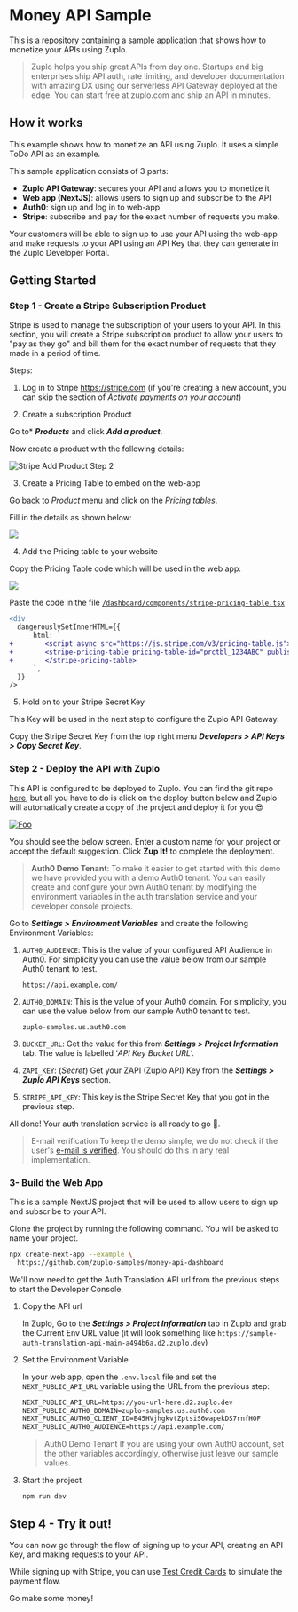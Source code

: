 # Money API Sample

This is a repository containing a sample application that shows how to monetize your APIs using Zuplo.

> Zuplo helps you ship great APIs from day one. Startups and big enterprises ship API auth, rate limiting, and developer documentation with amazing DX using our serverless API Gateway deployed at the edge. You can start free at zuplo.com and ship an API in minutes.

## How it works

This example shows how to monetize an API using Zuplo. It uses a simple ToDo API as an example.

This sample application consists of 3 parts:

- **Zuplo API Gateway**: secures your API and allows you to monetize it
- **Web app (NextJS)**: allows users to sign up and subscribe to the API
- **Auth0**: sign up and log in to web-app
- **Stripe**: subscribe and pay for the exact number of requests you make.

Your customers will be able to sign up to use your API using the web-app and make requests to your API using an API Key that they can generate in the Zuplo Developer Portal.

## Getting Started

### Step 1 - Create a Stripe Subscription Product

Stripe is used to manage the subscription of your users to your API. In this section, you will create a Stripe subscription product to allow your users to "pay as they go" and bill them for the exact number of requests that they made in a period of time.

Steps:

1. Log in to Stripe https://stripe.com (if you're creating a new account, you can skip the section of _Activate payments on your account_)

2. Create a subscription Product

Go to\* **_Products_** and click **_Add a product_**.

Now create a product with the following details:

![Stripe Add Product Step 2](./assets/stripe-add-product-step-2.png)

3. Create a Pricing Table to embed on the web-app

Go back to _Product_ menu and click on the _Pricing tables_.

Fill in the details as shown below:

![](./assets/stripe-add-pricing-table-2.png)

4. Add the Pricing table to your website

Copy the Pricing Table code which will be used in the web app:

![](./assets/stripe-add-pricing-table-4.png)

Paste the code in the file [`/dashboard/components/stripe-pricing-table.tsx`](./dashboard/components/stripe-pricing-table.tsx)

```diff
<div
  dangerouslySetInnerHTML={{
    __html: `
+        <script async src="https://js.stripe.com/v3/pricing-table.js"></script>
+        <stripe-pricing-table pricing-table-id="prctbl_1234ABC" publishable-key="pk_test_1234ABC">
+        </stripe-pricing-table>
      `,
  }}
/>
```

5. Hold on to your Stripe Secret Key

This Key will be used in the next step to configure the Zuplo API Gateway.

Copy the Stripe Secret Key from the top right menu **_Developers > API Keys > Copy Secret Key_**.

### Step 2 - Deploy the API with Zuplo

This API is configured to be deployed to Zuplo. You can find the git repo
[here](https://github.com/zuplo/money-api-example), but all you have
to do is click on the deploy button below and Zuplo will automatically create a
copy of the project and deploy it for you 😎

[![Foo](https://cdn.zuplo.com/www/zupit.svg)](http://portal.zuplo.com/zup-it?sourceRepoUrl=https://github.com/zuplo-samples/money-api-zup)

You should see the below screen. Enter a custom name for your project or accept
the default suggestion. Click **Zup It!** to complete the deployment.

> **Auth0 Demo Tenant**:
> To make it easier to get started with this demo we have provided you with a demo
> Auth0 tenant. You can easily create and configure your own Auth0 tenant by
> modifying the environment variables in the auth translation service and your
> developer console projects.

Go to **_Settings > Environment Variables_** and create the following
Environment Variables:

1. `AUTH0_AUDIENCE`: This is the value of your configured API Audience in Auth0.
   For simplicity you can use the value below from our sample Auth0 tenant to
   test.

   ```
   https://api.example.com/
   ```

1. `AUTH0_DOMAIN`: This is the value of your Auth0 domain. For simplicity, you
   can use the value below from our sample Auth0 tenant to test.

   ```
   zuplo-samples.us.auth0.com
   ```

1. `BUCKET_URL`: Get the value for this from **_Settings > Project
   Information_** tab. The value is labelled ‘_API Key Bucket URL_’.
1. `ZAPI_KEY`: (_Secret_) Get your ZAPI (Zuplo API) Key from the **_Settings >
   Zuplo API Keys_** section.
1. `STRIPE_API_KEY`: This key is the Stripe Secret Key that you got in the
   previous step.

All done! Your auth translation service is all ready to go 👏.

> E-mail verification
> To keep the demo simple, we do not check if the user's
> [e-mail is verified](https://auth0.com/docs/manage-users/user-accounts/verify-emails).
> You should do this in any real implementation.

### 3- Build the Web App

This is a sample NextJS project that will be used to allow users to sign up and
subscribe to your API.

Clone the project by running the following command. You will be asked to name your project.

```sh
npx create-next-app --example \
  https://github.com/zuplo-samples/money-api-dashboard
```

We'll now need to get the Auth Translation API url from the previous steps to
start the Developer Console.

1.  Copy the API url

    In Zuplo, Go to the **_Settings > Project Information_** tab in Zuplo and
    grab the Current Env URL value (it will look something like
    `https://sample-auth-translation-api-main-a494b6a.d2.zuplo.dev`)

2.  Set the Environment Variable

    In your web app, open the `.env.local` file and set the
    `NEXT_PUBLIC_API_URL` variable using the URL from the previous step:

    ```txt title=.env.local {1}
    NEXT_PUBLIC_API_URL=https://you-url-here.d2.zuplo.dev
    NEXT_PUBLIC_AUTH0_DOMAIN=zuplo-samples.us.auth0.com
    NEXT_PUBLIC_AUTH0_CLIENT_ID=E45HVjhgkvtZptsiS6wapekDS7rnfHOF
    NEXT_PUBLIC_AUTH0_AUDIENCE=https://api.example.com/
    ```

    > Auth0 Demo Tenant
    > If you are using your own Auth0 account, set the other variables
    > accordingly, otherwise just leave our sample values.

3.  Start the project

    ```
    npm run dev
    ```

## Step 4 - Try it out!

You can now go through the flow of signing up to your API, creating an API Key, and making requests to your API.

While signing up with Stripe, you can use [Test Credit Cards](https://stripe.com/docs/testing) to simulate the payment flow.

Go make some money!
